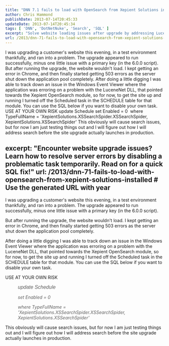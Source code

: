 ```yaml
---
title: "DNN 7.1 fails to load with OpenSearch from Xepient Solutions installed"
author: Chris Hammond
publishDate: 2013-07-14T20:45:33
updateDate: 2013-07-14T20:45:34
tags: [ 'DNN', 'DotNetNuke', 'Search', 'SQL' ]
excerpt: "Solve website loading issues after upgrade by addressing LuceneNet DLL errors and disabling tasks in the Xepient OpenSearch module with this SQL guide."
url: /2013/dnn-71-fails-to-load-with-opensearch-from-xepient-solutions-installed  # Use the generated URL with year
---
```

I was upgrading a customer's website this evening, in a test environment thankfully, and ran into a problem. The upgrade appeared to run successfully, minus one little issue with a primary key (in the 6.0.0 script). But after running the upgrade, the website wouldn't load. I kept getting an error in Chrome, and then finally started getting 503 errors as the server shut down the application pool completely. After doing a little digging I was able to track down an issue in the Windows Event Viewer where the application was erroring on a problem with the LuceneNet DLL, that pointed towards the Xepient OpenSearch module, so for now, to get the site up and running I turned off the Scheduled task in the SCHEDULE table for that module. You can use the SQL below if you want to disable your own task.&nbsp; USE AT YOUR OWN RISK  update Schedule set Enabled = 0&nbsp; where TypeFullName = 'XepientSolutions.XSSearchSpider.XSSearchSpider, XepientSolutions.XSSearchSpider'  This obviously will cause search issues, but for now I am just testing things out and I will figure out how I will address search before the site upgrade actually launches in production.

excerpt: "Encounter website upgrade issues? Learn how to resolve server errors by disabling a problematic task temporarily. Read on for a quick SQL fix!"
url: /2013/dnn-71-fails-to-load-with-opensearch-from-xepient-solutions-installed  # Use the generated URL with year
---
<p>I was upgrading a customer's website this evening, in a test environment thankfully, and ran into a problem. The upgrade appeared to run successfully, minus one little issue with a primary key (in the 6.0.0 script).</p> <p>But after running the upgrade, the website wouldn't load. I kept getting an error in Chrome, and then finally started getting 503 errors as the server shut down the application pool completely.</p> <p>After doing a little digging I was able to track down an issue in the Windows Event Viewer where the application was erroring on a problem with the LuceneNet DLL, that pointed towards the Xepient OpenSearch module, so for now, to get the site up and running I turned off the Scheduled task in the SCHEDULE table for that module. You can use the SQL below if you want to disable your own task.&nbsp;</p> <p>USE AT YOUR OWN RISK</p> <blockquote style="margin: 0px 0px 0px 40px; border: none; padding: 0px;"> <p><em><span style="font-family: Arial, Verdana, Geneva, sans-serif; font-size: 16px;">update Schedule</span></em></p> <p><em>set Enabled = 0&nbsp;</em></p> <p><em>where TypeFullName = 'XepientSolutions.XSSearchSpider.XSSearchSpider, XepientSolutions.XSSearchSpider'</em></p> </blockquote> <p>This obviously will cause search issues, but for now I am just testing things out and I will figure out how I will address search before the site upgrade actually launches in production.</p>




